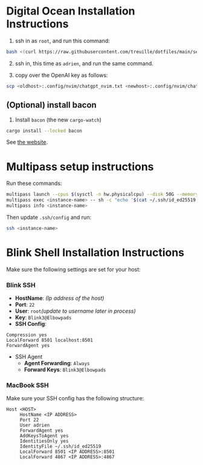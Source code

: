 # Digital Ocean Installation Instructions

1. ssh in as `root`, and run this command:

```sh
bash <(curl https://raw.githubusercontent.com/treuille/dotfiles/main/setup/setup_bootstrap.bash)
```

2. ssh in, this time as `adrien`, and run the same command.

3. copy over the OpenAI key as follows:

```sh
scp <oldhost>:.config/nvim/chatgpt_nvim.txt <newhost>:.config/nvim/chatgpt_nvim.txt
```

## (Optional) install bacon

1. Install `bacon` (the new `cargo-watch`)

```sh
cargo install --locked bacon
```

See [the website](https://dystroy.org/bacon/).

# Multipass setup instructions

Run these commands:

```sh
multipass launch --cpus $(sysctl -n hw.physicalcpu) --disk 50G --memory $(echo "scale=1; $(sysctl -n hw.memsize) / 4 / 1073741824" | bc)G --name <instance-name>
multipass exec <instance-name> -- sh -c "echo '$(cat ~/.ssh/id_ed25519.pub)' >> /home/ubuntu/.ssh/authorized_keys"
multipass info <instance-name>
```

Then update `.ssh/config` and run:

```sh
ssh <instance-name>
```

# Blink Shell Installation Instructions

Make sure the following settings are set for your host:

### Blink SSH

* **HostName**: *(Ip address of the host)*
* **Port**: `22`
* **User**: `root`*(update to username later in process)*
* **Key**: `Blink3@Elbowpads`
* **SSH Config**: 
```
Compression yes
LocalForward 8501 localhost:8501
ForwardAgent yes
```
* SSH Agent
    * **Agent Forwarding**: `Always`
    * **Forward Keys**: `Blink3@Elbowpads`

### MacBook SSH

Make sure your SSH config has the following structure:

```
Host <HOST>
     HostName <IP ADDRESS>
     Port 22
     User adrien
     ForwardAgent yes
     AddKeysToAgent yes
     IdentitiesOnly yes
     IdentityFile ~/.ssh/id_ed25519
     LocalForward 8501 <IP ADDRESS>:8501
     LocalForward 4867 <IP ADDRESS>:4867
```

